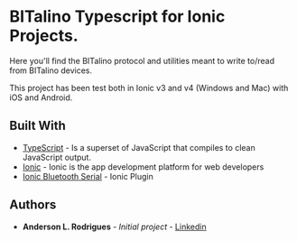 # BITalino Typescript for Ionic Projects.

Here you'll find the BITalino protocol and utilities meant to write to/read from BITalino devices.

This project has been test both in Ionic v3 and v4 (Windows and Mac) with iOS and Android.

## Built With

* [TypeScript](https://www.typescriptlang.org/) - Is a superset of JavaScript that compiles to clean JavaScript output. 
* [Ionic](https://ionicframework.com/) - Ionic is the app development platform for web developers
* [Ionic Bluetooth Serial](https://ionicframework.com/docs/native/bluetooth-serial) - Ionic Plugin

## Authors

* **Anderson L. Rodrigues** - *Initial project* - [Linkedin](https://www.linkedin.com/in/andersoonrodrigues/)